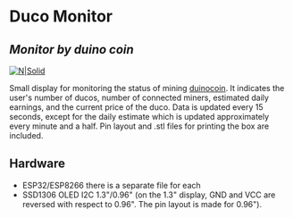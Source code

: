 # Duco Monitor
## _Monitor by duino coin_

[![N|Solid](https://cdn.discordapp.com/attachments/677962332848259083/858335905181466624/1624713617255.jpg)](https://github.com/ponsato/ducomonitor)

Small display for monitoring the status of mining [duinocoin](https://duinocoin.com). It indicates the user's number of ducos, number of connected miners, estimated daily earnings, and the current price of the duco.
Data is updated every 15 seconds, except for the daily estimate which is updated approximately every minute and a half. 
Pin layout and .stl files for printing the box are included.

## Hardware
- ESP32/ESP8266 there is a separate file for each
- SSD1306 OLED I2C 1.3"/0.96" (on the 1.3" display, GND and VCC are reversed with respect to 0.96". The pin layout is made for 0.96").
